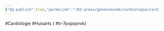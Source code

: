 ```yaml
---
{"dg-publish":true,"permalink":"/02-areas/geneeskunde/cardiologie/cardiovasculair-risico/","noteIcon":"","created":"2024-12-04T20:26:03.756+01:00","updated":"2024-12-31T16:51:46.273+01:00"}
---
```


#Cardiologie #Huisarts
{ #tr-7popqorok}
